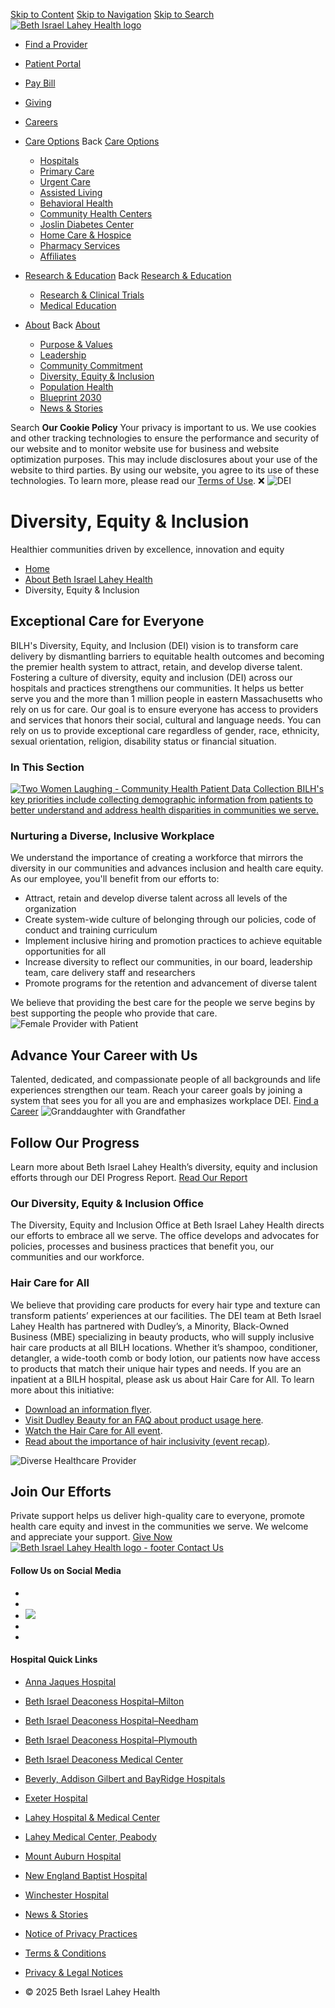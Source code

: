 [Skip to Content](https://bilh.org/about/<#main>) [Skip to Navigation](https://bilh.org/about/<#bilh-nav>) [Skip to Search](https://bilh.org/about/<#search>)
[ ![Beth Israel Lahey Health logo](https://bilh.org/-/media/logos/bilh-logo-header.svg) ](https://bilh.org/about/</>)
  * [ Find a Provider ](https://bilh.org/about/</find-a-doctor>)
  * [ Patient Portal ](https://bilh.org/about/</patient-portal>)
  * [ Pay Bill ](https://bilh.org/about/</pay-bill>)
  * [ Giving ](https://bilh.org/about/</giving>)
  * [ Careers ](https://bilh.org/about/</careers>)


  * [Care Options](https://bilh.org/about/</care-options>)
Back
[Care Options](https://bilh.org/about/</care-options>)
    * [ Hospitals ](https://bilh.org/about/</care-options/hospitals>)
    * [ Primary Care ](https://bilh.org/about/</care-options/primary-care>)
    * [ Urgent Care ](https://bilh.org/about/</care-options/urgent-care>)
    * [ Assisted Living ](https://bilh.org/about/</care-options/assisted-living>)
    * [ Behavioral Health ](https://bilh.org/about/</care-options/behavioral-health>)
    * [ Community Health Centers ](https://bilh.org/about/</care-options/community-health-centers>)
    * [ Joslin Diabetes Center ](https://bilh.org/about/</care-options/joslin>)
    * [ Home Care & Hospice ](https://bilh.org/about/</care-options/home-care-and-hospice>)
    * [ Pharmacy Services ](https://bilh.org/about/</care-options/pharmacy>)
    * [ Affiliates ](https://bilh.org/about/</care-options/affiliate-locations>)
  * [Research & Education](https://bilh.org/about/</research-education>)
Back
[Research & Education](https://bilh.org/about/</research-education>)
    * [ Research & Clinical Trials ](https://bilh.org/about/</research-education/research-trials>)
    * [ Medical Education ](https://bilh.org/about/</research-education/medical-education>)
  * [About](https://bilh.org/about/</about>)
Back
[About](https://bilh.org/about/</about>)
    * [ Purpose & Values ](https://bilh.org/about/</about/purpose-values>)
    * [ Leadership ](https://bilh.org/about/</about/leadership>)
    * [ Community Commitment ](https://bilh.org/about/</about/community-commitment>)
    * [ Diversity, Equity & Inclusion ](https://bilh.org/about/</about/dei>)
    * [ Population Health ](https://bilh.org/about/</about/population-health>)
    * [ Blueprint 2030 ](https://bilh.org/about/</about/blueprint-2030>)
    * [ News & Stories ](https://bilh.org/about/</about/news-and-stories>)


Search
**Our Cookie Policy**
Your privacy is important to us. We use cookies and other tracking technologies to ensure the performance and security of our website and to monitor website use for business and website optimization purposes. This may include disclosures about your use of the website to third parties. By using our website, you agree to its use of these technologies. To learn more, please read our [Terms of Use](https://bilh.org/about/<http:/bilh.org/website-policies> "Read our Website Terms of Use").
❌
![DEI](https://bilh.org/-/media/images/1920x560/dei-1160661999-1920x560px.jpg)
# Diversity, Equity & Inclusion
Healthier communities driven by excellence, innovation and equity 
  * [Home](https://bilh.org/about/</>)
  * [About Beth Israel Lahey Health](https://bilh.org/about/</about>)
  * Diversity, Equity & Inclusion


## Exceptional Care for Everyone
BILH's Diversity, Equity, and Inclusion (DEI) vision is to transform care delivery by dismantling barriers to equitable health outcomes and becoming the premier health system to attract, retain, and develop diverse talent. 
Fostering a culture of diversity, equity and inclusion (DEI) across our hospitals and practices strengthens our communities. It helps us better serve you and the more than 1 million people in eastern Massachusetts who rely on us for care.
Our goal is to ensure everyone has access to providers and services that honors their social, cultural and language needs. You can rely on us to provide exceptional care regardless of gender, race, ethnicity, sexual orientation, religion, disability status or financial situation.
### In This Section
[ ![Two Women Laughing - Community Health](https://bilh.org/-/media/hero/blueprint-women-community-health-1920x960px.jpg) Patient Data Collection BILH's key priorities include collecting demographic information from patients to better understand and address health disparities in communities we serve. ](https://bilh.org/about/</about/dei/patient-data-collection>)
### Nurturing a Diverse, Inclusive Workplace
We understand the importance of creating a workforce that mirrors the diversity in our communities and advances inclusion and health care equity.
As our employee, you'll benefit from our efforts to:
  * Attract, retain and develop diverse talent across all levels of the organization
  * Create system-wide culture of belonging through our policies, code of conduct and training curriculum
  * Implement inclusive hiring and promotion practices to achieve equitable opportunities for all
  * Increase diversity to reflect our communities, in our board, leadership team, care delivery staff and researchers
  * Promote programs for the retention and advancement of diverse talent


We believe that providing the best care for the people we serve begins by best supporting the people who provide that care.
![Female Provider with Patient](https://bilh.org/-/media/images/1000x666/female-provider-meeting-with-patient-1000x666px.jpg)
## Advance Your Career with Us
Talented, dedicated, and compassionate people of all backgrounds and life experiences strengthen our team. Reach your career goals by joining a system that sees you for all you are and emphasizes workplace DEI. 
[Find a Career](https://bilh.org/about/</careers>)
![Granddaughter with Grandfather](https://bilh.org/-/media/images/780x520/grandfather-granddaughter-getty137866612-780x520px.jpg)
## Follow Our Progress 
Learn more about Beth Israel Lahey Health’s diversity, equity and inclusion efforts through our DEI Progress Report. 
[Read Our Report](https://bilh.org/about/</-/media/files/bilh/bilh-dei-progress-report-053124.pdf>)
### Our Diversity, Equity & Inclusion Office
The Diversity, Equity and Inclusion Office at Beth Israel Lahey Health directs our efforts to embrace all we serve. The office develops and advocates for policies, processes and business practices that benefit you, our communities and our workforce. 
### Hair Care for All
We believe that providing care products for every hair type and texture can transform patients’ experiences at our facilities.
The DEI team at Beth Israel Lahey Health has partnered with Dudley’s, a Minority, Black-Owned Business (MBE) specializing in beauty products, who will supply inclusive hair care products at all BILH locations.
Whether it’s shampoo, conditioner, detangler, a wide-tooth comb or body lotion, our patients now have access to products that match their unique hair types and needs.
If you are an inpatient at a BILH hospital, please ask us about Hair Care for All.
To learn more about this initiative:
  * [Download an information flyer](https://bilh.org/about/</-/media/files/bilh/bilh-hair-care-for-all-030424.pdf> "Download a flyer on the Hair Care for All initiative").
  * [Visit Dudley Beauty for an FAQ about product usage here](https://bilh.org/about/<https:/dudleyq.com/beth-israel-lahey-health-information-page/> "Visit the Dudley Beauty website").
  * [Watch the Hair Care for All event](https://bilh.org/about/<https:/www.youtube.com/watch?v=wmsAW9O4Nro> "Watch the event video on YouTube").
  * [Read about the importance of hair inclusivity (event recap)](https://bilh.org/about/</about/news-and-stories/all-news-and-stories/blogs/2024/march/hair-care-for-all> "Read our blog on the Hair Care for All panel event").


[ ](https://bilh.org/about/<#> "Back to Top")
![Diverse Healthcare Provider](https://bilh.org/-/media/images/780x520/careers-comp-1365582818-780x520px.jpg)
## Join Our Efforts 
Private support helps us deliver high-quality care to everyone, promote health care equity and invest in the communities we serve. We welcome and appreciate your support. 
[Give Now](https://bilh.org/about/</giving>)
[ ![Beth Israel Lahey Health logo - footer](https://bilh.org/-/media/logos/bilh-logo-footer.svg) ](https://bilh.org/about/</>)
[Contact Us](https://bilh.org/about/</contact>)
#### Follow Us on Social Media
  * [ ](https://bilh.org/about/<https:/www.facebook.com/BethIsraelLaheyHealth/>)
  * [ ](https://bilh.org/about/<https:/twitter.com/bethisraellahey>)
  * [ ![](https://bilh.org/assets/images/temp/instagram-white.svg) ](https://bilh.org/about/<https:/www.instagram.com/bethisraellaheyhealth/>)
  * [ ](https://bilh.org/about/<https:/www.youtube.com/channel/UCU2yjviREXHV8SCMaOLcdlg>)
  * [ ](https://bilh.org/about/<https:/www.linkedin.com/company/beth-israel-lahey-health/>)


#### Hospital Quick Links
  * [Anna Jaques Hospital](https://bilh.org/about/<https:/ajh.org>)
  * [Beth Israel Deaconess Hospital–Milton](https://bilh.org/about/<https:/bidmilton.org/>)
  * [Beth Israel Deaconess Hospital–Needham](https://bilh.org/about/<https:/bidneedham.org/>)
  * [Beth Israel Deaconess Hospital–Plymouth](https://bilh.org/about/<https:/bidplymouth.org/>)
  * [Beth Israel Deaconess Medical Center](https://bilh.org/about/<https:/www.bidmc.org/>)
  * [Beverly, Addison Gilbert and BayRidge Hospitals](https://bilh.org/about/<https:/beverlyhospital.org/>)
  * [Exeter Hospital](https://bilh.org/about/<https:/www.exeterhospital.com/Home>)
  * [Lahey Hospital & Medical Center](https://bilh.org/about/<https:/www.lahey.org>)
  * [Lahey Medical Center, Peabody](https://bilh.org/about/<https:/www.lahey.org/locations/lahey-medical-center-peabody>)
  * [Mount Auburn Hospital](https://bilh.org/about/<https:/mountauburnhospital.org/>)
  * [New England Baptist Hospital](https://bilh.org/about/<https:/www.nebh.org/>)
  * [Winchester Hospital](https://bilh.org/about/<https:/winchesterhospital.org/>)


  * [ News & Stories ](https://bilh.org/about/</about/news-and-stories>)
  * [ Notice of Privacy Practices ](https://bilh.org/about/</notice-privacy-practices>)
  * [ Terms & Conditions ](https://bilh.org/about/</terms-conditions>)
  * [ Privacy & Legal Notices ](https://bilh.org/about/</privacy-legal-notices>)
  * © 2025 Beth Israel Lahey Health 


